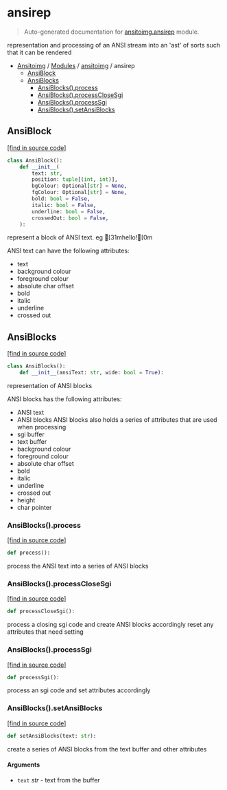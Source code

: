 # ansirep

> Auto-generated documentation for [ansitoimg.ansirep](../../ansitoimg/ansirep.py) module.

 representation and processing of an ANSI stream into an 'ast' of sorts
such that it can be rendered

- [Ansitoimg](../README.md#ansitoimg-index) / [Modules](../README.md#ansitoimg-modules) / [ansitoimg](index.md#ansitoimg) / ansirep
    - [AnsiBlock](#ansiblock)
    - [AnsiBlocks](#ansiblocks)
        - [AnsiBlocks().process](#ansiblocksprocess)
        - [AnsiBlocks().processCloseSgi](#ansiblocksprocessclosesgi)
        - [AnsiBlocks().processSgi](#ansiblocksprocesssgi)
        - [AnsiBlocks().setAnsiBlocks](#ansiblockssetansiblocks)

## AnsiBlock

[[find in source code]](../../ansitoimg/ansirep.py#L10)

```python
class AnsiBlock():
    def __init__(
        text: str,
        position: tuple[(int, int)],
        bgColour: Optional[str] = None,
        fgColour: Optional[str] = None,
        bold: bool = False,
        italic: bool = False,
        underline: bool = False,
        crossedOut: bool = False,
    ):
```

represent a block of ANSI text. eg [31mhello![0m

ANSI text can have the following attributes:
- text
- background colour
- foreground colour
- absolute char offset
- bold
- italic
- underline
- crossed out

## AnsiBlocks

[[find in source code]](../../ansitoimg/ansirep.py#L48)

```python
class AnsiBlocks():
    def __init__(ansiText: str, wide: bool = True):
```

representation of ANSI blocks

ANSI blocks has the following attributes:
- ANSI text
- ANSI blocks
ANSI blocks also holds a series of attributes that are used when processing
- sgi buffer
- text buffer
- background colour
- foreground colour
- absolute char offset
- bold
- italic
- underline
- crossed out
- height
- char pointer

### AnsiBlocks().process

[[find in source code]](../../ansitoimg/ansirep.py#L95)

```python
def process():
```

process the ANSI text into a series of ANSI blocks

### AnsiBlocks().processCloseSgi

[[find in source code]](../../ansitoimg/ansirep.py#L172)

```python
def processCloseSgi():
```

 process a closing sgi code and create ANSI blocks accordingly
reset any attributes that need setting

### AnsiBlocks().processSgi

[[find in source code]](../../ansitoimg/ansirep.py#L139)

```python
def processSgi():
```

process an sgi code and set attributes accordingly

### AnsiBlocks().setAnsiBlocks

[[find in source code]](../../ansitoimg/ansirep.py#L114)

```python
def setAnsiBlocks(text: str):
```

create a series of ANSI blocks from the text buffer and other attributes

#### Arguments

- `text` *str* - text from the buffer

